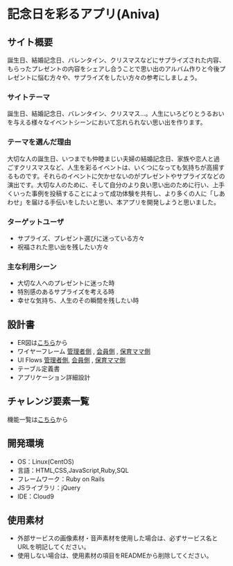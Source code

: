 # 記念日を彩るアプリ(Aniva)

## サイト概要
誕生日、結婚記念日、バレンタイン、クリスマスなどにサプライズされた内容、もらったプレゼントの内容をシェアし合うことで思い出のアルバム作りと今後プレゼントに悩む方々や、サプライズをしたい方々の参考にしましょう。

### サイトテーマ
誕生日、結婚記念日、バレンタイン、クリスマス…。人生にいろどりとうるおいを与える様々なイベントシーンにおいて忘れられない思い出を作ります。

### テーマを選んだ理由
大切な人の誕生日、いつまでも仲睦まじい夫婦の結婚記念日、家族や恋人と過ごすクリスマスなど、人生を彩るイベントは、いくつになっても気持ちが高揚するものです。それらのイベントに欠かせないのがプレゼントやサプライズなどの演出です。大切な人のために、そして自分のより良い思い出のために行い、上手くいった事例を投稿することによって成功体験を共有し、より多くの人に「しあわせ」を届ける手伝いをしたいと思い、本アプリを開発しようと思いました。

### ターゲットユーザ
- サプライズ、プレゼント選びに迷っている方々
- 祝福された思い出を残したい方々

### 主な利用シーン
- 大切な人へのプレゼントに迷った時
- 特別感のあるサプライズを考える時
- 幸せな気持ち、人生のその瞬間を残したい時

## 設計書
- ER図は[こちら](https://drive.google.com/file/d/1IdYWDw8FWHT3oJtXwe_j0ImybSl3o_VQ/view?usp=sharing)から
- ワイヤーフレーム  [管理者側](https://docs.google.com/presentation/d/1FUrNyL1NV27DLeBPM8NbOGdDEcfROxmkOqJdfqIVmrc/edit?usp=sharing) , [会員側](https://docs.google.com/presentation/d/1-ptWxJP0sBDaIiUpnaUo8UtBOs7B7V6GRkaJza20ysA/edit?usp=sharing) , [保育ママ側](https://docs.google.com/presentation/d/1pZxTvjLFnv_LlVBvGfC8Agd9X5tK4yMX-h0rtSc02bs/edit?usp=sharing)
- UI Flows  [管理者側](https://drive.google.com/file/d/1sKZBqnvRAvpRzNtMJX-fdJctpZhQjKSx/view?usp=sharing), [会員側](https://drive.google.com/file/d/1fWlWvm_A6sIEjQsaqMTEuhZblgmrG4xV/view?usp=sharing) , [保育ママ側](https://drive.google.com/file/d/1CFOBnET4UuPQLtWkyuSV0skzLX81fgZH/view?usp=sharing)
- テーブル定義書
- アプリケーション詳細設計

## チャレンジ要素一覧
機能一覧は[こちら](https://docs.google.com/spreadsheets/d/1URawjq4uJOdZMKyfj4OGB8aMWcvH1_pHG9Xr-HkQW4s/edit?usp=sharing)から

## 開発環境
- OS：Linux(CentOS)
- 言語：HTML,CSS,JavaScript,Ruby,SQL
- フレームワーク：Ruby on Rails
- JSライブラリ：jQuery
- IDE：Cloud9

## 使用素材
- 外部サービスの画像素材・音声素材を使用した場合は、必ずサービス名とURLを明記してください。
- 使用しない場合は、使用素材の項目をREADMEから削除してください。
